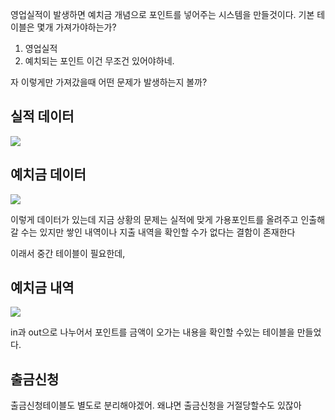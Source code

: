 영업실적이 발생하면 예치금 개념으로 포인트를 넣어주는 시스템을 만들것이다.
기본 테이블은 몇개 가져가야하는가?
1. 영업실적
2. 예치되는 포인트
이건 무조건 있어야하네.

자 이렇게만 가져갔을때 어떤 문제가 발생하는지 볼까?

## 실적 데이터

![](https://i.imgur.com/zzPRaoV.png)



## 예치금 데이터

![](https://i.imgur.com/PY8BMt2.png)


이렇게 데이터가 있는데 지금 상황의 문제는
실적에 맞게 가용포인트를 올려주고 인출해갈 수는 있지만 
쌓인 내역이나 지출 내역을 확인할 수가 없다는 결함이 존재한다


이래서 중간 테이블이 필요한데,

## 예치금 내역

![](https://i.imgur.com/x72eHkw.png)


in과 out으로 나누어서 포인트를 금액이 오가는 내용을 확인할 수있는 테이블을 만들었다.



## 출금신청

출금신청테이블도 별도로 분리해야겠어. 왜냐면 출금신청을 거절당할수도 있잖아

